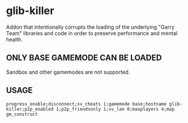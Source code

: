 # glib-killer
Addon that intentionally corrupts the loading of the underlying "Garry Team" libraries and code in order to preserve performance and mental health.

## ONLY BASE GAMEMODE CAN BE LOADED
Sandbox and other gamemodes are not supported.

## USAGE
```
progress_enable;disconnect;sv_cheats 1;gamemode base;hostname glib-killer;p2p_enabled 1;p2p_friendsonly 1;sv_lan 0;maxplayers 4;map gm_construct
```
